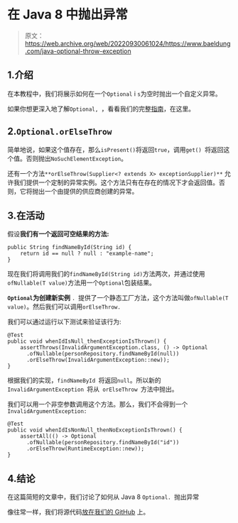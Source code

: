 # 在 Java 8 中抛出异常

> 原文：<https://web.archive.org/web/20220930061024/https://www.baeldung.com/java-optional-throw-exception>

## 1.介绍

在本教程中，我们将展示如何在一个`Optional` i `s`为空时抛出一个自定义异常。

如果你想更深入地了解`Optional, `，看看我们的完整[指南](/web/20221205215609/https://www.baeldung.com/java-optional)，在这里。

## 2.`Optional.orElseThrow`

简单地说，如果这个值存在，那么`isPresent()`将返回`true`，调用`get() `将返回这个值。否则抛出`NoSuchElementException`。

还有一个方法`**orElseThrow(Supplier<? extends X> exceptionSupplier)**` 允许我们提供一个定制的异常实例。这个方法只有在存在的情况下才会返回值。否则，它将抛出一个由提供的供应商创建的异常。

## 3.在活动

假设**我们有一个返回可空结果的方法:**

```
public String findNameById(String id) {
    return id == null ? null : "example-name";
}
```

现在我们将调用我们的`findNameById(String id)`方法两次，并通过使用 `ofNullable(T value)`方法用一个`Optional`包装结果。

**`Optional`为创建新实例** `. `提供了一个静态工厂方法，这个方法叫做`ofNullable(T value)`。然后我们可以调用`orElseThrow.`

我们可以通过运行以下测试来验证该行为:

```
@Test
public void whenIdIsNull_thenExceptionIsThrown() {
    assertThrows(InvalidArgumentException.class, () -> Optional
      .ofNullable(personRepository.findNameById(null))
      .orElseThrow(InvalidArgumentException::new));
}
```

根据我们的实现，`findNameById `将返回`null`。所以新的`InvalidArgumentException `将从` orElseThrow `方法中抛出。

我们可以用一个非空参数调用这个方法。那么，我们不会得到一个`InvalidArgumentException:`

```
@Test
public void whenIdIsNonNull_thenNoExceptionIsThrown() {
    assertAll(() -> Optional
      .ofNullable(personRepository.findNameById("id"))
      .orElseThrow(RuntimeException::new));
} 
```

## 4.结论

在这篇简短的文章中，我们讨论了如何从 Java 8 `Optional. `抛出异常

像往常一样，我们将源代码[放在我们的 GitHub](https://web.archive.org/web/20221205215609/https://github.com/eugenp/tutorials/tree/master/core-java-modules/core-java-optional) 上。